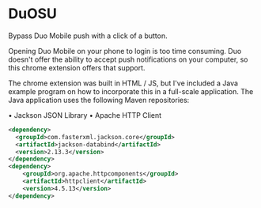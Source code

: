 # DuOSU
Bypass Duo Mobile push with a click of a button.

Opening Duo Mobile on your phone to login is too time consuming. Duo doesn't offer the ability to accept push notifications on your computer, so this chrome extension offers that support.

The chrome extension was built in HTML / JS, but I've included a Java example program on how to incorporate this in a full-scale application. The Java application uses the following Maven repositories:

• Jackson JSON Library
• Apache HTTP Client

```xml
<dependency>
  <groupId>com.fasterxml.jackson.core</groupId>
  <artifactId>jackson-databind</artifactId>
  <version>2.13.3</version>
</dependency>
<dependency>
	<groupId>org.apache.httpcomponents</groupId>
	<artifactId>httpclient</artifactId>
	<version>4.5.13</version>
</dependency>
```

